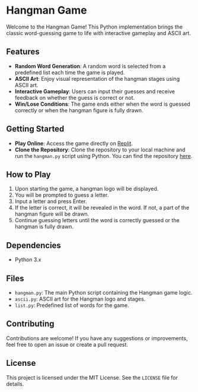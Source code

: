 # Hangman Game

Welcome to the Hangman Game! This Python implementation brings the classic word-guessing game to life with interactive gameplay and ASCII art.

## Features
- **Random Word Generation**: A random word is selected from a predefined list each time the game is played.
- **ASCII Art**: Enjoy visual representation of the hangman stages using ASCII art.
- **Interactive Gameplay**: Users can input their guesses and receive feedback on whether the guess is correct or not.
- **Win/Lose Conditions**: The game ends either when the word is guessed correctly or when the hangman figure is fully drawn.

## Getting Started
- **Play Online**: Access the game directly on [Replit](https://replit.com/@nikhilconnectno/Hungman-Game#main.py).
- **Clone the Repository**: Clone the repository to your local machine and run the `hangman.py` script using Python. You can find the repository [here](https://github.com/Nikhilconnectnow/Hungman-game).

## How to Play
1. Upon starting the game, a hangman logo will be displayed.
2. You will be prompted to guess a letter.
3. Input a letter and press Enter.
4. If the letter is correct, it will be revealed in the word. If not, a part of the hangman figure will be drawn.
5. Continue guessing letters until the word is correctly guessed or the hangman is fully drawn.

## Dependencies
- Python 3.x

## Files
- `hangman.py`: The main Python script containing the Hangman game logic.
- `ascii.py`: ASCII art for the Hangman logo and stages.
- `list.py`: Predefined list of words for the game.

## Contributing
Contributions are welcome! If you have any suggestions or improvements, feel free to open an issue or create a pull request.

## License
This project is licensed under the MIT License. See the `LICENSE` file for details.
